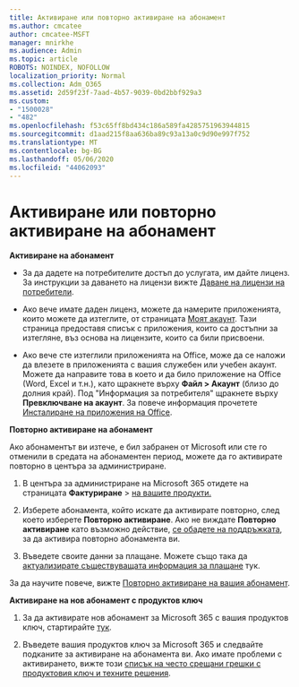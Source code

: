 ```yaml
---
title: Активиране или повторно активиране на абонамент
ms.author: cmcatee
author: cmcatee-MSFT
manager: mnirkhe
ms.audience: Admin
ms.topic: article
ROBOTS: NOINDEX, NOFOLLOW
localization_priority: Normal
ms.collection: Adm_O365
ms.assetid: 2d59f23f-7aad-4b57-9039-0bd2bbf929a3
ms.custom:
- "1500028"
- "482"
ms.openlocfilehash: f53c65ff8bd434c186a589fa4285751963944815
ms.sourcegitcommit: d1aad215f8aa636ba89c93a13a0c9d90e997f752
ms.translationtype: MT
ms.contentlocale: bg-BG
ms.lasthandoff: 05/06/2020
ms.locfileid: "44062093"
---
```

# <a name="activate-or-reactivate-a-subscription"></a>Активиране или повторно активиране на абонамент

**Активиране на абонамент**

- За да дадете на потребителите достъп до услугата, им дайте лиценз. За инструкции за даването на лицензи вижте [Даване на лицензи на потребители](https://docs.microsoft.com/microsoft-365/admin/manage/assign-licenses-to-users).

- Ако вече имате даден лиценз, можете да намерите приложенията, които можете да изтеглите, от страницата [Моят акаунт](https://portal.office.com/account/#installs). Тази страница предоставя списък с приложения, които са достъпни за изтегляне, въз основа на лицензите, които са били присвоени.

- Ако вече сте изтеглили приложенията на Office, може да се наложи да влезете в приложенията с вашия служебен или учебен акаунт. Можете да направите това в което и да било приложение на Office (Word, Excel и т.н.), като щракнете върху **Файл > Акаунт** (близо до долния край). Под "Информация за потребителя" щракнете върху **Превключване на акаунт**. За повече информация прочетете [Инсталиране на приложения на Office](https://docs.microsoft.com/microsoft-365/admin/setup/install-applications).

**Повторно активиране на абонамент**

Ако абонаментът ви изтече, е бил забранен от Microsoft или сте го отменили в средата на абонаментен период, можете да го активирате повторно в центъра за администриране.
  
1. В центъра за администриране на Microsoft 365 отидете на страницата **Фактуриране** > [на вашите продукти.](https://go.microsoft.com/fwlink/p/?linkid=842054)

2. Изберете абонамента, който искате да активирате повторно, след което изберете **Повторно активиране**. Ако не виждате **Повторно активиране** като възможно действие, [се обадете на поддръжката](https://docs.microsoft.com/microsoft-365/admin/contact-support-for-business-products), за да активира повторно абонамента ви.

3. Въведете своите данни за плащане. Можете също така да [актуализирате съществуващата информация за плащане](https://docs.microsoft.com/microsoft-365/commerce/billing-and-payments/add-update-or-remove-credit-card-or-bank-account) тук.

За да научите повече, вижте [Повторно активиране на вашия абонамент](https://docs.microsoft.com/microsoft-365/commerce/subscriptions/reactivate-your-subscription).

**Активиране на нов абонамент с продуктов ключ**

1. За да активирате нов абонамент за Microsoft 365 с вашия продуктов ключ, стартирайте [тук](https://support.office.com/article/where-to-enter-your-office-product-key-0a82e5ae-739e-4b92-a6f4-2ec780c185db).

2. Въведете вашия продуктов ключ за Microsoft 365 и следвайте подканите за активиране на абонамента ви. Ако имате проблеми с активирането, вижте този [списък на често срещани грешки с продуктовия ключ и техните решения](https://docs.microsoft.com/microsoft-365/commerce/product-key-errors-and-solutions).
